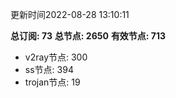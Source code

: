 更新时间2022-08-28 13:10:11

**总订阅: 73**
**总节点: 2650**
**有效节点: 713**
- v2ray节点: 300
- ss节点: 394
- trojan节点: 19
